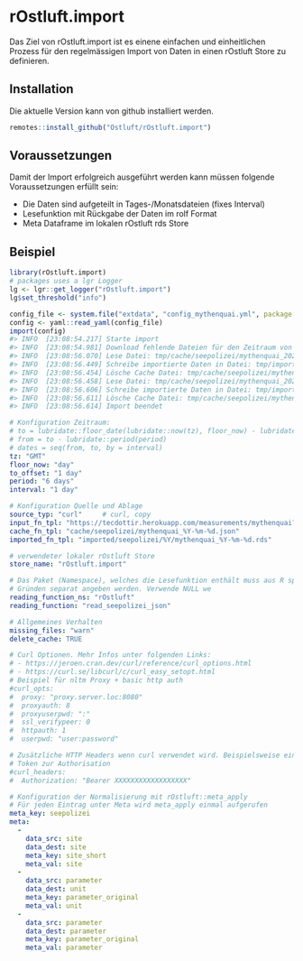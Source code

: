 
<!-- README.md is generated from README.Rmd. Please edit that file -->

# rOstluft.import

<!-- badges: start -->
<!-- badges: end -->

Das Ziel von rOstluft.import ist es einene einfachen und einheitlichen
Prozess für den regelmässigen Import von Daten in einen rOstluft Store
zu definieren.

## Installation

Die aktuelle Version kann von github installiert werden.

``` r
remotes::install_github("Ostluft/rOstluft.import")
```

## Voraussetzungen

Damit der Import erfolgreich ausgeführt werden kann müssen folgende
Voraussetzungen erfüllt sein:

-   Die Daten sind aufgeteilt in Tages-/Monatsdateien (fixes Interval)
-   Lesefunktion mit Rückgabe der Daten im rolf Format
-   Meta Dataframe im lokalen rOstluft rds Store

## Beispiel

``` r
library(rOstluft.import)
# packages uses a lgr Logger
lg <- lgr::get_logger("rOstluft.import")
lg$set_threshold("info")

config_file <- system.file("extdata", "config_mythenquai.yml", package = "rOstluft.import")
config <- yaml::read_yaml(config_file)
import(config)
#> INFO  [23:08:54.217] Starte import 
#> INFO  [23:08:54.981] Download fehlende Dateien für den Zeitraum von 2022-03-13 bis 2022-03-19: https://tecdottir.herokuapp.com/measurements/mythenquai?startDate=2022-03-17&endDate=2022-03-18, https://tecdottir.herokuapp.com/measurements/mythenquai?startDate=2022-03-18&endDate=2022-03-19 
#> INFO  [23:08:56.070] Lese Datei: tmp/cache/seepolizei/mythenquai_2022-03-18.json 
#> INFO  [23:08:56.449] Schreibe importierte Daten in Datei: tmp/imported/seepolizei/2022/mythenquai_2022-03-18.rds 
#> INFO  [23:08:56.454] Lösche Cache Datei: tmp/cache/seepolizei/mythenquai_2022-03-18.json 
#> INFO  [23:08:56.458] Lese Datei: tmp/cache/seepolizei/mythenquai_2022-03-19.json 
#> INFO  [23:08:56.606] Schreibe importierte Daten in Datei: tmp/imported/seepolizei/2022/mythenquai_2022-03-19.rds 
#> INFO  [23:08:56.611] Lösche Cache Datei: tmp/cache/seepolizei/mythenquai_2022-03-19.json 
#> INFO  [23:08:56.614] Import beendet
```

``` yaml
# Konfiguration Zeitraum:
# to = lubridate::floor_date(lubridate::now(tz), floor_now) - lubridate::period(to_offset)
# from = to - lubridate::period(period)
# dates = seq(from, to, by = interval)
tz: "GMT"
floor_now: "day"
to_offset: "1 day"
period: "6 days"
interval: "1 day"

# Konfiguration Quelle und Ablage
source_typ: "curl"     # curl, copy
input_fn_tpl: "https://tecdottir.herokuapp.com/measurements/mythenquai?startDate={format(date - 1, '%Y-%m-%d')}&endDate=%Y-%m-%d"
cache_fn_tpl: "cache/seepolizei/mythenquai_%Y-%m-%d.json"
imported_fn_tpl: "imported/seepolizei/%Y/mythenquai_%Y-%m-%d.rds"

# verwendeter lokaler rOstluft Store
store_name: "rOstluft.import"

# Das Paket (Namespace), welches die Lesefunktion enthält muss aus R spezifischen
# Gründen separat angeben werden. Verwende NULL we
reading_function_ns: "rOstluft"
reading_function: "read_seepolizei_json"

# Allgemeines Verhalten
missing_files: "warn"
delete_cache: TRUE

# Curl Optionen. Mehr Infos unter folgenden Links:
# - https://jeroen.cran.dev/curl/reference/curl_options.html
# - https://curl.se/libcurl/c/curl_easy_setopt.html
# Beispiel für nltm Proxy + basic http auth
#curl_opts:
#  proxy: "proxy.server.loc:8080"
#  proxyauth: 8
#  proxyuserpwd: ":"
#  ssl_verifypeer: 0
#  httpauth: 1         
#  userpwd: "user:password"

# Zusätzliche HTTP Headers wenn curl verwendet wird. Beispielsweise ein JWT
# Token zur Authorisation
#curl_headers:
#  Authorization: "Bearer XXXXXXXXXXXXXXXXXX"

# Konfiguration der Normalisierung mit rOstluft::meta_apply
# Für jeden Eintrag unter Meta wird meta_apply einmal aufgerufen
meta_key: seepolizei
meta:
  -
    data_src: site
    data_dest: site
    meta_key: site_short
    meta_val: site
  -
    data_src: parameter
    data_dest: unit
    meta_key: parameter_original
    meta_val: unit
  -
    data_src: parameter
    data_dest: parameter
    meta_key: parameter_original
    meta_val: parameter
```
